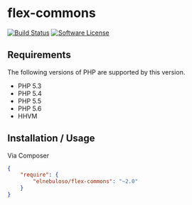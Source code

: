 # flex-commons

[![Build Status](https://img.shields.io/travis/elnebuloso/flex-commons/master.svg?style=flat-square)](https://travis-ci.org/elnebuloso/flex-commons)
[![Software License](https://img.shields.io/packagist/l/elnebuloso/flex-commons.svg?style=flat-square)](LICENSE)

## Requirements

The following versions of PHP are supported by this version.

* PHP 5.3
* PHP 5.4
* PHP 5.5
* PHP 5.6
* HHVM

## Installation / Usage

Via Composer

``` json
{
    "require": {
        "elnebuloso/flex-commons": "~2.0"
    }
}
```